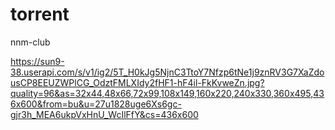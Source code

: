 # torrent
nnm-club

https://sun9-38.userapi.com/s/v1/ig2/5T_H0kJg5NjnC3TtoY7Nfzp6tNe1j9znRV3G7XaZdousCP8EEUZWPlCG_OdztFMLXIdy2fHF1-hF4il-FkKvweZn.jpg?quality=96&as=32x44,48x66,72x99,108x149,160x220,240x330,360x495,436x600&from=bu&u=27u1828uge6Xs6gc-gjr3h_MEA6ukpVxHnU_WcIlFfY&cs=436x600
